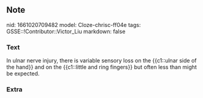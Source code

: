 ## Note
nid: 1661020709482
model: Cloze-chrisc-ff04e
tags: GSSE::!Contributor::Victor_Liu
markdown: false

### Text
In ulnar nerve injury, there is variable <span style="color: 
 var(--field-fg); background: var(--field-bg);">sensory loss on the
{{c1::ulnar side of the hand}} and on the {{c1::little and ring
fingers}} but often less than might be</span> <span style="color: 
 var(--field-fg); background: var(--field-bg);">expected.</span>

### Extra

